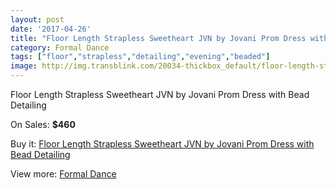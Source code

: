 ```yaml
---
layout: post
date: '2017-04-26'
title: "Floor Length Strapless Sweetheart JVN by Jovani Prom Dress with Bead Detailing"
category: Formal Dance
tags: ["floor","strapless","detailing","evening","beaded"]
image: http://img.transblink.com/20034-thickbox_default/floor-length-strapless-sweetheart-jvn-by-jovani-prom-dress-with-bead-detailing.jpg
---
```

Floor Length Strapless Sweetheart JVN by Jovani Prom Dress with Bead Detailing

On Sales: **$460**
<a href="https://www.transblink.com/en/formal-dance/6309-floor-length-strapless-sweetheart-jvn-by-jovani-prom-dress-with-bead-detailing.html"><amp-img layout="responsive" width="600" height="600" src="//img.transblink.com/20034-thickbox_default/floor-length-strapless-sweetheart-jvn-by-jovani-prom-dress-with-bead-detailing.jpg" alt="Floor Length Strapless Sweetheart JVN by Jovani Prom Dress with Bead Detailing 0" /></a>
<a href="https://www.transblink.com/en/formal-dance/6309-floor-length-strapless-sweetheart-jvn-by-jovani-prom-dress-with-bead-detailing.html"><amp-img layout="responsive" width="600" height="600" src="//img.transblink.com/20035-thickbox_default/floor-length-strapless-sweetheart-jvn-by-jovani-prom-dress-with-bead-detailing.jpg" alt="Floor Length Strapless Sweetheart JVN by Jovani Prom Dress with Bead Detailing 1" /></a>

Buy it: [Floor Length Strapless Sweetheart JVN by Jovani Prom Dress with Bead Detailing](https://www.transblink.com/en/formal-dance/6309-floor-length-strapless-sweetheart-jvn-by-jovani-prom-dress-with-bead-detailing.html "Floor Length Strapless Sweetheart JVN by Jovani Prom Dress with Bead Detailing")

View more: [Formal Dance](https://www.transblink.com/en/6-formal-dance "Formal Dance")